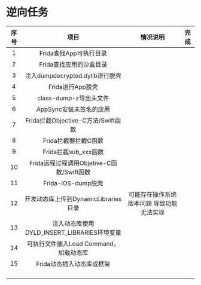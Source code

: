 # 逆向任务

| 序号 |                    项目                     |                 情况说明                  | 完成 |
| :--: | :-----------------------------------------: | :---------------------------------------: | :--: |
|  1   |           Frida查找App可执行目录            |                                           |      |
|  2   |           Frida查找应用的沙盒目录           |                                           |      |
|  3   |       注入dumpdecrypted.dylib进行脱壳       |                                           |      |
|  4   |              Frida进行App脱壳               |                                           |      |
|  5   |           class-dump-z导出头文件            |                                           |      |
|  6   |           AppSync安装未签名的应用           |                                           |      |
|  7   |     Frida拦截Objective-C方法/Swift函数      |                                           |      |
|  8   |            Frida拦截器拦截C函数             |                                           |      |
|  9   |            Frida拦截sub_xxx函数             |                                           |      |
|  10  |  Frida远程过程调用Objetive-C函数/Swift函数  |                                           |      |
|  11  |             Frida-iOS-dump脱壳              |                                           |      |
|  12  |    开发动态库上传到DynamicLibraries目录     | 可能存在操作系统版本问题 导致功能无法实现 |      |
|  13  | 注入动态库使用DYLD_INSERT_LIBRARIES环境变量 |                                           |      |
|  14  |   可执行文件插入Load Command，加载动态库    |                                           |      |
|  15  |          Frida动态插入动态库或框架          |                                           |      |
|      |                                             |                                           |      |
|      |                                             |                                           |      |
|      |                                             |                                           |      |
|      |                                             |                                           |      |

